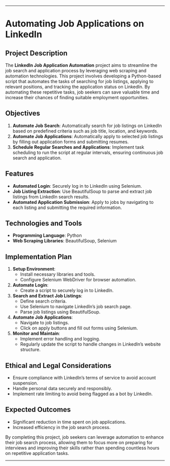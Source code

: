 

---

# Automating Job Applications on LinkedIn 


## Project Description

The **LinkedIn Job Application Automation** project aims to streamline the job search and application process by leveraging web scraping and automation technologies. This project involves developing a Python-based script that automates the tasks of searching for job listings, applying to relevant positions, and tracking the application status on LinkedIn. By automating these repetitive tasks, job seekers can save valuable time and increase their chances of finding suitable employment opportunities.

## Objectives

1. **Automate Job Search**: Automatically search for job listings on LinkedIn based on predefined criteria such as job title, location, and keywords.
2. **Automate Job Applications**: Automatically apply to selected job listings by filling out application forms and submitting resumes.
3. **Schedule Regular Searches and Applications**: Implement task scheduling to run the script at regular intervals, ensuring continuous job search and application.

## Features

- **Automated Login**: Securely log in to LinkedIn using Selenium.
- **Job Listing Extraction**: Use BeautifulSoup to parse and extract job listings from LinkedIn search results.
- **Automated Application Submission**: Apply to jobs by navigating to each listing and submitting the required information.

## Technologies and Tools

- **Programming Language**: Python
- **Web Scraping Libraries**: BeautifulSoup, Selenium

## Implementation Plan

1. **Setup Environment**:
   - Install necessary libraries and tools.
   - Configure Selenium WebDriver for browser automation.
2. **Automate Login**:
   - Create a script to securely log in to LinkedIn.
3. **Search and Extract Job Listings**:
   - Define search criteria.
   - Use Selenium to navigate LinkedIn’s job search page.
   - Parse job listings using BeautifulSoup.
4. **Automate Job Applications**:
   - Navigate to job listings.
   - Click on apply buttons and fill out forms using Selenium.
5. **Monitor and Maintain**:
   - Implement error handling and logging.
   - Regularly update the script to handle changes in LinkedIn’s website structure.

## Ethical and Legal Considerations

- Ensure compliance with LinkedIn’s terms of service to avoid account suspension.
- Handle personal data securely and responsibly.
- Implement rate limiting to avoid being flagged as a bot by LinkedIn.

## Expected Outcomes

- Significant reduction in time spent on job applications.
- Increased efficiency in the job search process.

By completing this project, job seekers can leverage automation to enhance their job search process, allowing them to focus more on preparing for interviews and improving their skills rather than spending countless hours on repetitive application tasks.

---
